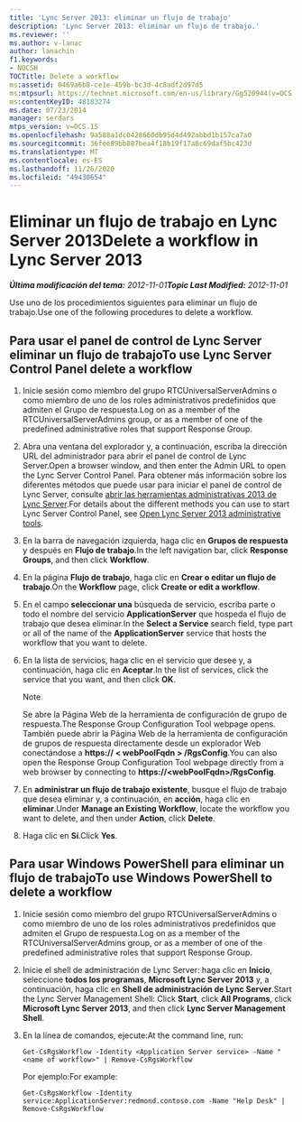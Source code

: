 ```yaml
---
title: 'Lync Server 2013: eliminar un flujo de trabajo'
description: 'Lync Server 2013: eliminar un flujo de trabajo.'
ms.reviewer: ''
ms.author: v-lanac
author: lanachin
f1.keywords:
- NOCSH
TOCTitle: Delete a workflow
ms:assetid: 0469a6b8-ce1e-459b-bc3d-4c8adf2d97d5
ms:mtpsurl: https://technet.microsoft.com/en-us/library/Gg520944(v=OCS.15)
ms:contentKeyID: 48183274
ms.date: 07/23/2014
manager: serdars
mtps_version: v=OCS.15
ms.openlocfilehash: 9a588a1dc0428660db95d4d492abbd1b157ca7a0
ms.sourcegitcommit: 36fee89bb887bea4f18b19f17a8c69daf5bc423d
ms.translationtype: MT
ms.contentlocale: es-ES
ms.lasthandoff: 11/26/2020
ms.locfileid: "49430654"
---
```

# <a name="delete-a-workflow-in-lync-server-2013"></a><span data-ttu-id="c42a4-103">Eliminar un flujo de trabajo en Lync Server 2013</span><span class="sxs-lookup"><span data-stu-id="c42a4-103">Delete a workflow in Lync Server 2013</span></span>

<div data-xmlns="http://www.w3.org/1999/xhtml">

<div class="topic" data-xmlns="http://www.w3.org/1999/xhtml" data-msxsl="urn:schemas-microsoft-com:xslt" data-cs="https://msdn.microsoft.com/">

<div data-asp="https://msdn2.microsoft.com/asp">



</div>

<div id="mainSection">

<div id="mainBody"><span data-ttu-id="c42a4-104">

<span> </span></span><span class="sxs-lookup"><span data-stu-id="c42a4-104">

<span> </span></span></span>

<span data-ttu-id="c42a4-105">_**Última modificación del tema:** 2012-11-01_</span><span class="sxs-lookup"><span data-stu-id="c42a4-105">_**Topic Last Modified:** 2012-11-01_</span></span>

<span data-ttu-id="c42a4-106">Use uno de los procedimientos siguientes para eliminar un flujo de trabajo.</span><span class="sxs-lookup"><span data-stu-id="c42a4-106">Use one of the following procedures to delete a workflow.</span></span>

<div>

## <a name="to-use-lync-server-control-panel-delete-a-workflow"></a><span data-ttu-id="c42a4-107">Para usar el panel de control de Lync Server eliminar un flujo de trabajo</span><span class="sxs-lookup"><span data-stu-id="c42a4-107">To use Lync Server Control Panel delete a workflow</span></span>

1.  <span data-ttu-id="c42a4-108">Inicie sesión como miembro del grupo RTCUniversalServerAdmins o como miembro de uno de los roles administrativos predefinidos que admiten el Grupo de respuesta.</span><span class="sxs-lookup"><span data-stu-id="c42a4-108">Log on as a member of the RTCUniversalServerAdmins group, or as a member of one of the predefined administrative roles that support Response Group.</span></span>

2.  <span data-ttu-id="c42a4-109">Abra una ventana del explorador y, a continuación, escriba la dirección URL del administrador para abrir el panel de control de Lync Server.</span><span class="sxs-lookup"><span data-stu-id="c42a4-109">Open a browser window, and then enter the Admin URL to open the Lync Server Control Panel.</span></span> <span data-ttu-id="c42a4-110">Para obtener más información sobre los diferentes métodos que puede usar para iniciar el panel de control de Lync Server, consulte [abrir las herramientas administrativas 2013 de Lync Server](lync-server-2013-open-lync-server-administrative-tools.md).</span><span class="sxs-lookup"><span data-stu-id="c42a4-110">For details about the different methods you can use to start Lync Server Control Panel, see [Open Lync Server 2013 administrative tools](lync-server-2013-open-lync-server-administrative-tools.md).</span></span>

3.  <span data-ttu-id="c42a4-111">En la barra de navegación izquierda, haga clic en **Grupos de respuesta** y después en **Flujo de trabajo**.</span><span class="sxs-lookup"><span data-stu-id="c42a4-111">In the left navigation bar, click **Response Groups**, and then click **Workflow**.</span></span>

4.  <span data-ttu-id="c42a4-112">En la página **Flujo de trabajo**, haga clic en **Crear o editar un flujo de trabajo**.</span><span class="sxs-lookup"><span data-stu-id="c42a4-112">On the **Workflow** page, click **Create or edit a workflow**.</span></span>

5.  <span data-ttu-id="c42a4-113">En el campo **seleccionar una** búsqueda de servicio, escriba parte o todo el nombre del servicio **ApplicationServer** que hospeda el flujo de trabajo que desea eliminar.</span><span class="sxs-lookup"><span data-stu-id="c42a4-113">In the **Select a Service** search field, type part or all of the name of the **ApplicationServer** service that hosts the workflow that you want to delete.</span></span>

6.  <span data-ttu-id="c42a4-114">En la lista de servicios, haga clic en el servicio que desee y, a continuación, haga clic en **Aceptar**.</span><span class="sxs-lookup"><span data-stu-id="c42a4-114">In the list of services, click the service that you want, and then click **OK**.</span></span>
    
    <div>
    

    > [!NOTE]  
    > <span data-ttu-id="c42a4-115">Se abre la Página Web de la herramienta de configuración de grupo de respuesta.</span><span class="sxs-lookup"><span data-stu-id="c42a4-115">The Response Group Configuration Tool webpage opens.</span></span> <span data-ttu-id="c42a4-116">También puede abrir la Página Web de la herramienta de configuración de grupos de respuesta directamente desde un explorador Web conectándose a <STRONG>https:// &lt; webPoolFqdn &gt; /RgsConfig</STRONG>.</span><span class="sxs-lookup"><span data-stu-id="c42a4-116">You can also open the Response Group Configuration Tool webpage directly from a web browser by connecting to <STRONG>https://&lt;webPoolFqdn&gt;/RgsConfig</STRONG>.</span></span>

    
    </div>

7.  <span data-ttu-id="c42a4-117">En **administrar un flujo de trabajo existente**, busque el flujo de trabajo que desea eliminar y, a continuación, en **acción**, haga clic en **eliminar**.</span><span class="sxs-lookup"><span data-stu-id="c42a4-117">Under **Manage an Existing Workflow**, locate the workflow you want to delete, and then under **Action**, click **Delete**.</span></span>

8.  <span data-ttu-id="c42a4-118">Haga clic en **Sí**.</span><span class="sxs-lookup"><span data-stu-id="c42a4-118">Click **Yes**.</span></span>

</div>

<div>

## <a name="to-use-windows-powershell-to-delete-a-workflow"></a><span data-ttu-id="c42a4-119">Para usar Windows PowerShell para eliminar un flujo de trabajo</span><span class="sxs-lookup"><span data-stu-id="c42a4-119">To use Windows PowerShell to delete a workflow</span></span>

1.  <span data-ttu-id="c42a4-120">Inicie sesión como miembro del grupo RTCUniversalServerAdmins o como miembro de uno de los roles administrativos predefinidos que admiten el Grupo de respuesta.</span><span class="sxs-lookup"><span data-stu-id="c42a4-120">Log on as a member of the RTCUniversalServerAdmins group, or as a member of one of the predefined administrative roles that support Response Group.</span></span>

2.  <span data-ttu-id="c42a4-121">Inicie el shell de administración de Lync Server: haga clic en **Inicio**, seleccione **todos los programas**, **Microsoft Lync Server 2013** y, a continuación, haga clic en **Shell de administración de Lync Server**.</span><span class="sxs-lookup"><span data-stu-id="c42a4-121">Start the Lync Server Management Shell: Click **Start**, click **All Programs**, click **Microsoft Lync Server 2013**, and then click **Lync Server Management Shell**.</span></span>

3.  <span data-ttu-id="c42a4-122">En la línea de comandos, ejecute:</span><span class="sxs-lookup"><span data-stu-id="c42a4-122">At the command line, run:</span></span>
    
        Get-CsRgsWorkflow -Identity <Application Server service> -Name "<name of workflow>" | Remove-CsRgsWorkflow
    
    <span data-ttu-id="c42a4-123">Por ejemplo:</span><span class="sxs-lookup"><span data-stu-id="c42a4-123">For example:</span></span>
    
        Get-CsRgsWorkflow -Identity service:ApplicationServer:redmond.contoso.com -Name "Help Desk" | Remove-CsRgsWorkflow

<span data-ttu-id="c42a4-124"></div>

</div>

<span> </span>

</div>

</div>

</span><span class="sxs-lookup"><span data-stu-id="c42a4-124"></div>

</div>

<span> </span>

</div>

</div>

</span></span></div>

